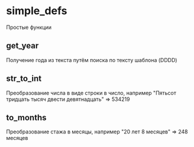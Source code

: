 # simple_defs
Простые функции

## get_year
Получение года из текста путём поиска по тексту шаблона (DDDD)

## str_to_int
Преобразование числа в виде строки в число, например "Пятьсот тридцать тысяч двести девятнадцать" => 534219

## to_months
Преобразование стажа в месяцы, например "20 лет 8 месяцев" => 248 месяцев
